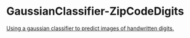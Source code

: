 # GaussianClassifier-ZipCodeDigits
<a href="http://nbviewer.ipython.org/github/tavant/GaussianClassifier-ZipCodeDigits/blob/master/Gaussian_Classifier.ipynb">Using a gaussian classifier to predict images of handwritten digits.</a>
